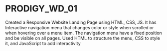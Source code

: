 # PRODIGY_WD_01
Created a Responsive Website Landing Page using HTML, CSS, JS. It has Interactive navigation menu that changes color or style when scrolled or when hovering over a menu item. The navigation menu have a fixed position and be visible on all pages. Used HTML to structure the menu, CSS to style it, and JavaScript to add interactivity
